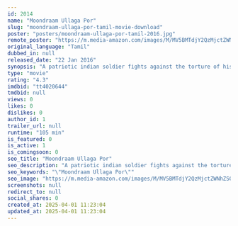 ```yaml
---
id: 2014
name: "Moondraam Ullaga Por"
slug: "moondraam-ullaga-por-tamil-movie-download"
poster: "posters/moondraam-ullaga-por-tamil-2016.jpg"
remote_poster: "https://m.media-amazon.com/images/M/MV5BMTdjY2QzMjctZWNhZS00MTNiLWFkOGMtYjdiYzA5MzBjNzU0XkEyXkFqcGdeQXVyNDc3Mzc1MjY@._V1_SX300.jpg"
original_language: "Tamil"
dubbed_in: null
released_date: "22 Jan 2016"
synopsis: "A patriotic indian soldier fights against the torture of his enemy."
type: "movie"
rating: "4.3"
imdbid: "tt4020644"
tmdbid: null
views: 0
likes: 0
dislikes: 0
author_id: 1
trailer_url: null
runtime: "105 min"
is_featured: 0
is_active: 1
is_comingsoon: 0
seo_title: "Moondraam Ullaga Por"
seo_description: "A patriotic indian soldier fights against the torture of his enemy."
seo_keywords: "\"Moondraam Ullaga Por\""
seo_image: "https://m.media-amazon.com/images/M/MV5BMTdjY2QzMjctZWNhZS00MTNiLWFkOGMtYjdiYzA5MzBjNzU0XkEyXkFqcGdeQXVyNDc3Mzc1MjY@._V1_SX300.jpg"
screenshots: null
redirect_to: null
social_shares: 0
created_at: 2025-04-01 11:23:04
updated_at: 2025-04-01 11:23:04
---
```


